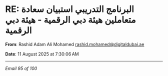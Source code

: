 # RE:   البرنامج التدريبي استبيان سعادة متعاملين هيئة دبي الرقمية - هيئة دبي الرقمية

**From**: Rashid Adam Ali Mohamed <rashid.mohamed@digitaldubai.ae>

**Date**: 11 August 2025 at 7:30:06 AM

---

*Email 95 of 100*
